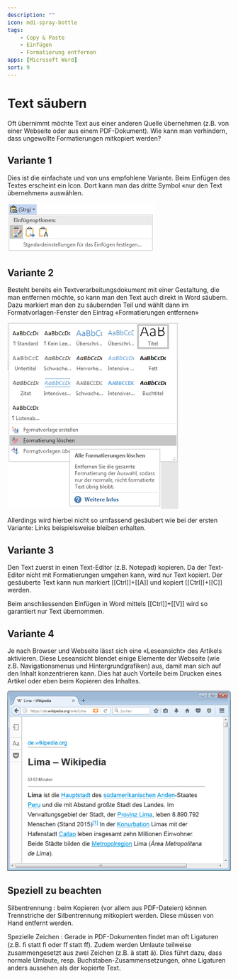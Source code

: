 ```yaml
---
description: ""
icon: mdi-spray-bottle
tags:
    - Copy & Paste
    - Einfügen
    - Formatierung entfernen
apps: [Microsoft Word]
sort: 9
---
```


# Text säubern



Oft übernimmt möchte Text aus einer anderen Quelle übernehmen (z.B. von einer Webseite oder aus einem PDF-Dokument). Wie kann man verhindern, dass ungewollte Formatierungen mitkopiert werden?

## Variante 1
Dies ist die einfachste und von uns empfohlene Variante. Beim Einfügen des Textes erscheint ein Icon. Dort kann man das dritte Symbol «nur den Text übernehmen» auswählen.

![Auswahl nach dem Einfügen über die Zwischenablage](./images/einfuege-optionen.ms.png)

## Variante 2
Besteht bereits ein Textverarbeitungsdokument mit einer Gestaltung, die man entfernen möchte, so kann man den Text auch direkt in Word säubern. Dazu markiert man den zu säubernden Teil und wählt dann im Formatvorlagen-Fenster den Eintrag «Formatierungen entfernen»

![«Formatierung löschen» über die Registerkarte «Start» in der Gruppe «Formatvorlagen»](./images/formatierung-entfernen.ms.png)

Allerdings wird hierbei nicht so umfassend gesäubert wie bei der ersten Variante: Links beispielsweise bleiben erhalten.

## Variante 3
Den Text zuerst in einen Text-Editor (z.B. Notepad) kopieren. Da der Text-Editor nicht mit Formatierungen umgehen kann, wird nur Text kopiert. Der gesäuberte Text kann nun markiert [[Ctrl]]+[[A]] und kopiert [[Ctrl]]+[[C]] werden.

Beim anschliessenden Einfügen in Word mittels [[Ctrl]]+[[V]] wird so garantiert nur Text übernommen.

## Variante 4
Je nach Browser und Webseite lässt sich eine «Leseansicht» des Artikels aktivieren. Diese Leseansicht blendet einige Elemente der Webseite (wie z.B. Navigationsmenus und Hintergrundgrafiken) aus, damit man sich auf den Inhalt konzentrieren kann. Dies hat auch Vorteile beim Drucken eines Artikel oder eben beim Kopieren des Inhaltes.

![Leseansicht in Firefox, aktiviert über das orangefarbene Buch-Symbol in der Adressleiste](./images/leseansicht-firefox.png)

## Speziell zu beachten

Silbentrennung
: beim Kopieren (vor allem aus PDF-Dateien) können Trennstriche der Silbentrennung mitkopiert werden. Diese müssen von Hand entfernt werden.

Spezielle Zeichen
: Gerade in PDF-Dokumenten findet man oft Ligaturen (z.B. &#xFB01; statt fi oder &#xFB00; statt ff). Zudem werden Umlaute teilweise zusammengesetzt aus zwei Zeichen (z.B. a&#x0308; statt ä). Dies führt dazu, dass normale Umlaute, resp. Buchstaben-Zusammensetzungen, ohne Ligaturen anders aussehen als der kopierte Text.
